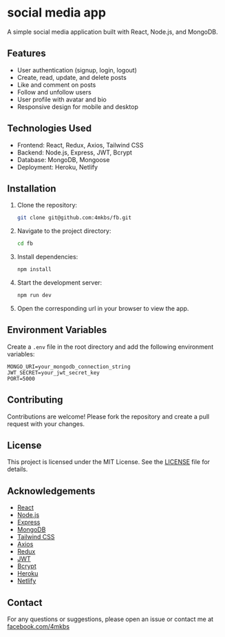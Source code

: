 # social media app

A simple social media application built with React, Node.js, and MongoDB.

## Features

- User authentication (signup, login, logout)
- Create, read, update, and delete posts
- Like and comment on posts
- Follow and unfollow users
- User profile with avatar and bio
- Responsive design for mobile and desktop

## Technologies Used

- Frontend: React, Redux, Axios, Tailwind CSS
- Backend: Node.js, Express, JWT, Bcrypt
- Database: MongoDB, Mongoose
- Deployment: Heroku, Netlify

## Installation

1. Clone the repository:
   ```bash
   git clone git@github.com:4mkbs/fb.git
   ```
2. Navigate to the project directory:
   ```bash
   cd fb
   ```
3. Install dependencies:
   ```bash
   npm install
   ```
4. Start the development server:
   ```bash
   npm run dev
   ```
5. Open the corresponding url in your browser to view the app.

## Environment Variables

Create a `.env` file in the root directory and add the following environment variables:

```
MONGO_URI=your_mongodb_connection_string
JWT_SECRET=your_jwt_secret_key
PORT=5000
```

## Contributing

Contributions are welcome! Please fork the repository and create a pull request with your changes.

## License

This project is licensed under the MIT License. See the [LICENSE](LICENSE) file for details.

## Acknowledgements

- [React](https://reactjs.org/)
- [Node.js](https://nodejs.org/)
- [Express](https://expressjs.com/)
- [MongoDB](https://www.mongodb.com/)
- [Tailwind CSS](https://tailwindcss.com/)
- [Axios](https://axios-http.com/)
- [Redux](https://redux.js.org/)
- [JWT](https://jwt.io/)
- [Bcrypt](https://www.npmjs.com/package/bcrypt)
- [Heroku](https://www.heroku.com/)
- [Netlify](https://www.netlify.com/)

## Contact

For any questions or suggestions, please open an issue or contact me at [facebook.com/4mkbs](https://facebook.com/4mkbs)
